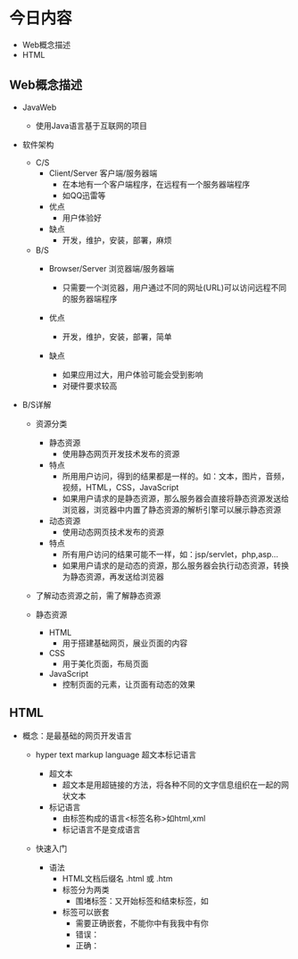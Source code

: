 # 今日内容
- Web概念描述
- HTML

## Web概念描述
- JavaWeb
    - 使用Java语言基于互联网的项目

- 软件架构
    - C/S
        - Client/Server 客户端/服务器端
            - 在本地有一个客户端程序，在远程有一个服务器端程序
            - 如QQ迅雷等
        - 优点
            - 用户体验好
        - 缺点
            - 开发，维护，安装，部署，麻烦
    - B/S 
        - Browser/Server 浏览器端/服务器端
            - 只需要一个浏览器，用户通过不同的网址(URL)可以访问远程不同的服务器端程序
        
        - 优点
            - 开发，维护，安装，部署，简单
        - 缺点
            - 如果应用过大，用户体验可能会受到影响
            - 对硬件要求较高

- B/S详解
    - 资源分类
        - 静态资源
            - 使用静态网页开发技术发布的资源
        - 特点
            - 所用用户访问，得到的结果都是一样的。如：文本，图片，音频，视频，HTML，CSS，JavaScript
            - 如果用户请求的是静态资源，那么服务器会直接将静态资源发送给浏览器，浏览器中内置了静态资源的解析引擎可以展示静态资源
        - 动态资源
            - 使用动态网页技术发布的资源
        - 特点
            - 所有用户访问的结果可能不一样，如：jsp/servlet，php,asp...
            - 如果用户请求的是动态的资源，那么服务器会执行动态资源，转换为静态资源，再发送给浏览器
    
    - 了解动态资源之前，需了解静态资源
    - 静态资源
        - HTML
            - 用于搭建基础网页，展业页面的内容 
        - CSS
            - 用于美化页面，布局页面
        - JavaScript
            - 控制页面的元素，让页面有动态的效果
            
## HTML
- 概念：是最基础的网页开发语言
    - hyper text markup language 超文本标记语言
        - 超文本
            - 超文本是用超链接的方法，将各种不同的文字信息组织在一起的网状文本
        - 标记语言
            - 由标签构成的语言<标签名称>如html,xml
            - 标记语言不是变成语言
    
    - 快速入门
        - 语法
            - HTML文档后缀名 .html 或 .htm
            - 标签分为两类
                - 围堵标签：又开始标签和结束标签，如<html></heml>
            - 标签可以嵌套
                - 需要正确嵌套，不能你中有我我中有你
                - 错误：<a><b></a></b>
                - 正确：<a><b></b></a>